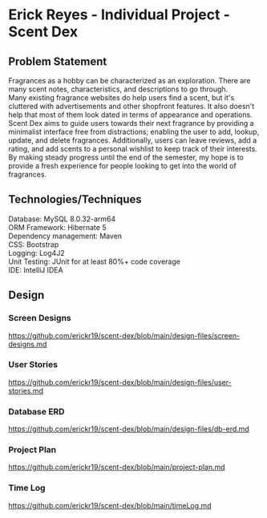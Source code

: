 # Erick Reyes - Individual Project - Scent Dex
## Problem Statement
Fragrances as a hobby can be characterized as an exploration. There are many scent notes, characteristics, and descriptions to go through.<br/>
Many existing fragrance websites do help users find a scent, but it's cluttered with advertisements and other shopfront features. It also doesn't help that most of them look dated in terms of appearance and operations.<br>
Scent Dex aims to guide users towards their next fragrance by providing a minimalist interface free from distractions; enabling the user to add, lookup, update, and delete fragrances. Additionally, users can leave reviews, add a rating, and add scents to a personal wishlist to keep track of their interests.<br>
By making steady progress until the end of the semester, my hope is to provide a fresh experience for people looking to get into the world of fragrances.

## Technologies/Techniques
Database: MySQL 8.0.32-arm64<br>
ORM Framework: Hibernate 5<br>
Dependency management: Maven<br>
CSS: Bootstrap<br>
Logging: Log4J2<br>
Unit Testing: JUnit for at least 80%+ code coverage<br>
IDE: IntelliJ IDEA

## Design
### Screen Designs
https://github.com/erickr19/scent-dex/blob/main/design-files/screen-designs.md
### User Stories
https://github.com/erickr19/scent-dex/blob/main/design-files/user-stories.md
### Database ERD
https://github.com/erickr19/scent-dex/blob/main/design-files/db-erd.md
### Project Plan
https://github.com/erickr19/scent-dex/blob/main/project-plan.md
### Time Log
https://github.com/erickr19/scent-dex/blob/main/timeLog.md
